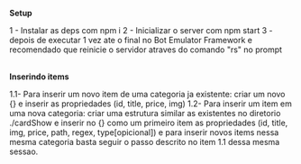 <strong>Setup</strong>
<p>
1 - Instalar as deps com npm i 
2 - Inicializar o server com npm start
3 - depois de executar 1 vez ate o final no Bot Emulator Framework e recomendado que reinicie o servidor atraves do comando "rs" no prompt
</p>
<br/>
<strong>Inserindo items</strong>
<p>
    1.1- Para inserir um novo item de uma categoria ja existente:
        criar um novo {} e inserir as propriedades (id, title, price, img)
    1.2- Para inserir um item em uma nova categoria: 
        criar uma estrutura similar as existentes no diretorio ./cardShow e inserir no {} como um primeiro item as propriedades (id, title, img, price, path, regex, type[opicional]) e para inserir novos items nessa mesma categoria basta seguir o passo descrito no item 1.1 dessa mesma sessao.
</p>
